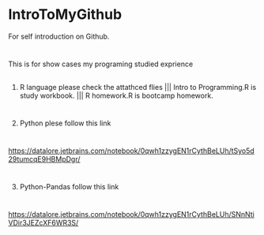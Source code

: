 # IntroToMyGithub
For self introduction on Github. 
#
This is for show cases my programing studied exprience
##
1. R language please check the attathced flies 
||| Intro to Programming.R is study workbook.
||| R homework.R is bootcamp homework.
#
2. Python plese follow this link
#
https://datalore.jetbrains.com/notebook/0qwh1zzygEN1rCythBeLUh/tSyo5d29tumcqE9HBMpDgr/
#
3. Python-Pandas follow this link
#
https://datalore.jetbrains.com/notebook/0qwh1zzygEN1rCythBeLUh/SNnNtiVDir3JEZcXF6WR3S/
